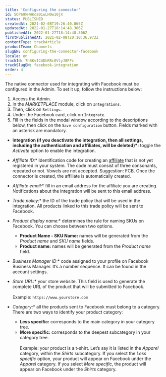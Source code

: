 ```yaml
---
title: 'Configuring the connector'
id: 5OP69kHWKca01wLH0w10jX
status: PUBLISHED
createdAt: 2021-02-08T19:26:40.865Z
updatedAt: 2022-01-27T18:14:48.306Z
publishedAt: 2022-01-27T18:14:48.306Z
firstPublishedAt: 2021-02-08T20:10:36.973Z
contentType: trackArticle
productTeam: Channels
slugEN: configuring-the-connector-facebook
locale: en
trackId: 7h8KvIC4DbRRc8VlyJ8PFc
trackSlugEN: facebook-integration
order: 4
---
```


The native connector used for integrating with Facebook must be configured in the Admin. To set it up, follow the instructions below:

1. Access the Admin.
2. In the _MARKETPLACE_ module, click on `Integrations`.
3. Then, click on `Settings`.
4. Under the Facebook card, click on `Integrate`.
5. Fill in the fields in the modal window according to the descriptions below, then click on the `Save configuration` button. Fields marked with an asterisk are mandatory.

- **Integration (if you deactivate the integration, then all settings, including the authentication and affiliates, will be deleted)*:** toggle the _Activate_ option to enable the integration.
- **Affiliate ID*:** Identification code for creating an [affiliate](/en/tutorial/o-que-e-afiliado--4bN3e1YarSEammk2yOeMc0) that is not yet registered in your system. The code must consist of three consonants, repeated or not. Vowels are not accepted. Suggestion: FCB. Once the connector is created, the affiliate is automatically created.
- **Affiliate email*:** fill in an email address for the affiliate you are creating. Notifications about the integration will be sent to this email address.
- **Trade policy*:** the ID of the trade policy that will be used in the integration. All products linked to this trade policy will be sent to Facebook.
- **Product display name*:** determines the rule for naming SKUs on Facebook. You can choose between two options.
   * **Product Name - SKU Name:** names will be generated from the _Product name_ and _SKU name_ fields.
   * **Product name:** names will be generated from the _Product name_ field.

- **Business Manager ID*:** code assigned to your profile on Facebook Business Manager. It’s a number sequence. It can be found in the account settings.
- **Store URL*:** your store website. This field is used to generate the complete URL of the product that will be submitted to Facebook.
<br></br>
Example: `https://www.yourstore.com`

- **Category*:** all the products sent to Facebook must belong to a category. There are two ways to identify your product category:
   * **Less specific:** corresponds to the main category in your category tree.
   * **More specific:** corresponds to the deepest subcategory in your category tree.
<br></br>
Example: your product is a t-shirt. Let’s say it is listed in the _Apparel_ category, within the _Shirts_ subcategory. If you select the _Less specific_ option, your product will appear on Facebook under the _Apparel_ category. If you select _More specific_, the product will appear on Facebook under the _Shirts_ category.
